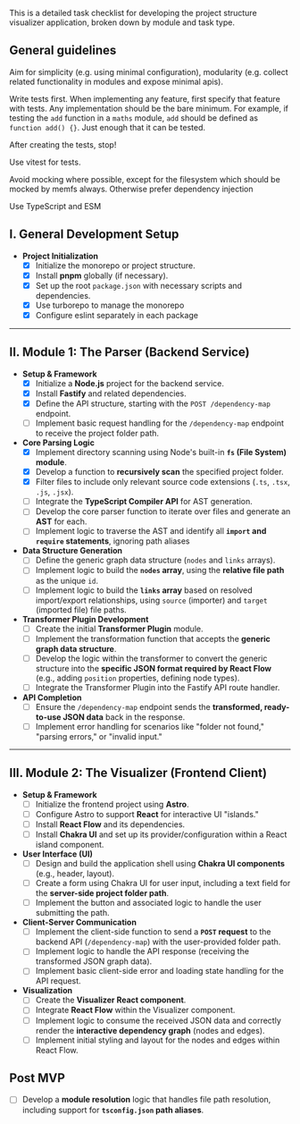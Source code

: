 This is a detailed task checklist for developing the project structure visualizer application, broken down by module and task type.

## General guidelines

Aim for simplicity (e.g. using minimal configuration), modularity (e.g. collect related functionality in modules and expose minimal apis).

Write tests first. When implementing any feature, first specify that feature with tests. Any implementation should be the bare minimum. For example, if testing the `add` function in a `maths` module, `add` should be defined as `function add() {}`. Just enough that it can be tested. 

After creating the tests, stop!

Use vitest for tests.

Avoid mocking where possible, except for the filesystem which should be mocked by memfs always. Otherwise prefer dependency injection

Use TypeScript and ESM

## I. General Development Setup

- **Project Initialization**
  - [x] Initialize the monorepo or project structure.
  - [x] Install **pnpm** globally (if necessary).
  - [x] Set up the root `package.json` with necessary scripts and dependencies.
  - [x] Use turborepo to manage the monorepo
  - [x] Configure eslint separately in each package

---

## II. Module 1: The Parser (Backend Service)

- **Setup & Framework**
  - [x] Initialize a **Node.js** project for the backend service.
  - [x] Install **Fastify** and related dependencies.
  - [x] Define the API structure, starting with the `POST /dependency-map` endpoint.
  - [ ] Implement basic request handling for the `/dependency-map` endpoint to receive the project folder path.
- **Core Parsing Logic**
  - [x] Implement directory scanning using Node's built-in **`fs` (File System) module**.
  - [x] Develop a function to **recursively scan** the specified project folder.
  - [x] Filter files to include only relevant source code extensions (`.ts`, `.tsx`, `.js`, `.jsx`).
  - [ ] Integrate the **TypeScript Compiler API** for AST generation.
  - [ ] Develop the core parser function to iterate over files and generate an **AST** for each.
  - [ ] Implement logic to traverse the AST and identify all **`import` and `require` statements**, ignoring path aliases
- **Data Structure Generation**
  - [ ] Define the generic graph data structure (`nodes` and `links` arrays).
  - [ ] Implement logic to build the **`nodes` array**, using the **relative file path** as the unique `id`.
  - [ ] Implement logic to build the **`links` array** based on resolved import/export relationships, using `source` (importer) and `target` (imported file) file paths.
- **Transformer Plugin Development**
  - [ ] Create the initial **Transformer Plugin** module.
  - [ ] Implement the transformation function that accepts the **generic graph data structure**.
  - [ ] Develop the logic within the transformer to convert the generic structure into the **specific JSON format required by React Flow** (e.g., adding `position` properties, defining node types).
  - [ ] Integrate the Transformer Plugin into the Fastify API route handler.
- **API Completion**
  - [ ] Ensure the `/dependency-map` endpoint sends the **transformed, ready-to-use JSON data** back in the response.
  - [ ] Implement error handling for scenarios like "folder not found," "parsing errors," or "invalid input."

---

## III. Module 2: The Visualizer (Frontend Client)

- **Setup & Framework**
  - [ ] Initialize the frontend project using **Astro**.
  - [ ] Configure Astro to support **React** for interactive UI "islands."
  - [ ] Install **React Flow** and its dependencies.
  - [ ] Install **Chakra UI** and set up its provider/configuration within a React island component.
- **User Interface (UI)**
  - [ ] Design and build the application shell using **Chakra UI components** (e.g., header, layout).
  - [ ] Create a form using Chakra UI for user input, including a text field for the **server-side project folder path**.
  - [ ] Implement the button and associated logic to handle the user submitting the path.
- **Client-Server Communication**
  - [ ] Implement the client-side function to send a **`POST` request** to the backend API (`/dependency-map`) with the user-provided folder path.
  - [ ] Implement logic to handle the API response (receiving the transformed JSON graph data).
  - [ ] Implement basic client-side error and loading state handling for the API request.
- **Visualization**
  - [ ] Create the **Visualizer React component**.
  - [ ] Integrate **React Flow** within the Visualizer component.
  - [ ] Implement logic to consume the received JSON data and correctly render the **interactive dependency graph** (nodes and edges).
  - [ ] Implement initial styling and layout for the nodes and edges within React Flow.

## Post MVP

- [ ] Develop a **module resolution** logic that handles file path resolution, including support for **`tsconfig.json` path aliases**.
